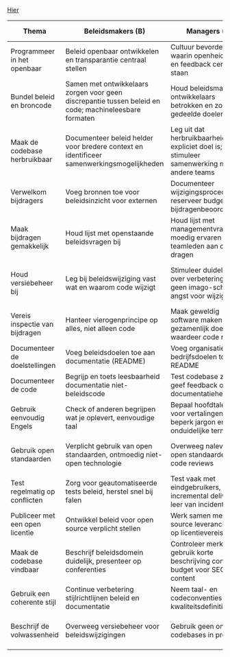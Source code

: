 [Hier](https://codefor.nl/community-translations-standard/nl/criteria/)


| Thema                      | Beleidsmakers (B)                                                                                 | Managers (M)                                                                                      | Ontwikkelaars/Ontwerpers (O)                                                                                 |
|----------------------------|----------------------------------------------------------------------------------------------------|---------------------------------------------------------------------------------------------------|--------------------------------------------------------------------------------------------------------------|
| Programmeer in het openbaar | Beleid openbaar ontwikkelen en transparantie centraal stellen                                      | Cultuur bevorderen waarin openheid, leren en feedback centraal staan                               | Bijdragen controleren op gevoelige info, strikte scheiding tussen data en broncode                            |
| Bundel beleid en broncode  | Samen met ontwikkelaars zorgen voor geen discrepantie tussen beleid en code; machineleesbare formaten | Houd beleidsmakers en ontwikkelaars betrokken en zorg voor gedeelde doelen                        | Begrijp procesmodelleringsnotatie; geef feedback over beleidscodering en documentatie                         |
| Maak de codebase herbruikbaar | Documenteer beleid helder voor bredere context en identificeer samenwerkingsmogelijkheden          | Leg uit dat herbruikbaarheid expliciet doel is; stimuleer samenwerking met andere teams            | Ontwerp code voor hergebruik en aanpasbaarheid; vermijd situatiespecifieke data; documenteer afhankelijkheden |
| Verwelkom bijdragers       | Voeg bronnen toe voor beleidsinzicht voor externen                                                  | Documenteer wijzigingsprocedures, reserveer budget voor bijdragenbeoordeling                      | Reageer snel op verzoeken, communiceer helder integratienormen                                                |
| Maak bijdragen gemakkelijk | Houd lijst met openstaande beleidsvragen bij                                                       | Houd lijst met managementvragen bij; moedig ervaren teamleden aan om bij te dragen                | Reageer vlot op verzoeken, vermeld contactgegevens duidelijk (README, publiccode.yml)                       |
| Houd versiebeheer bij       | Leg bij beleidswijziging vast wat en waarom code wijzigt                                            | Stimuleer duidelijkheid over verbeteringen; geen imago-schade angst voor wijzigingen               | Alle bestanden in versiebeheer; duidelijke bijdrageberichten met verwijzingen naar discussies                |
| Vereis inspectie van bijdragen | Hanteer vierogenprincipe op alles, niet alleen code                                              | Maak geweldig software maken tot gezamenlijk doel; waardeer code reviews                          | Vraag review, reageer snel op reviewverzoeken, focus eerst op conceptfeedback                                 |
| Documenteer de doelstellingen | Voeg beleidsdoelen toe aan documentatie (README)                                                 | Voeg organisatie- en bedrijfsdoelen toe aan README                                                 | Voeg technologie- en ontwerpdoelen toe aan README                                                            |
| Documenteer de code         | Begrijp en toets leesbaarheid documentatie niet-beleidscode                                        | Test codebase zelf en geef feedback op documentatiehelderheid                                      | Controleer wijzigingen in niet-broncode, geef feedback op documentatie                                       |
| Gebruik eenvoudig Engels     | Check of anderen begrijpen wat je oplevert, eenvoudige taal                                       | Bepaal hoofdtalen, zorg voor vertalingen, beperk jargon en onduidelijke termen                     | Check bij anderen of documentatie begrijpelijk is, onderscheid hoofd- en best effort-vertalingen             |
| Gebruik open standaarden     | Verplicht gebruik van open standaarden, ontmoedig niet-open technologie                           | Overweeg naleving open standaarden in code reviews                                                 | Voeg CI-tests toe voor naleving standaarden, controleer bijdragen op standaarden                            |
| Test regelmatig op conflicten | Zorg voor geautomatiseerde tests beleid, herstel snel bij falen                                  | Test vaak met eindgebruikers, incremental delivery, leer van incidenten                            | Deel werk in kleine stappen, structureer code voor testbare scenario’s, optimaliseer test-dekking            |
| Publiceer met een open licentie | Ontwikkel beleid voor open source verplicht stellen                                            | Werk samen met open source leveranciers, let op licentievereisten                                 | Voeg licentiebestand toe, check licentiecompatibiliteit bij hergebruik                                        |
| Maak de codebase vindbaar   | Beschrijf beleidsdomein duidelijk, presenteer op conferenties                                      | Controleer merknaam, gebruik korte beschrijving consistent, budget voor SEO en content             | Optimaliseer voor zoekmachines (bv. sitemap), presenteer op conferenties                                      |
| Gebruik een coherente stijl | Continue verbetering stijlrichtlijnen beleid en documentatie                                       | Neem taal- en codeconventies op in kwaliteitsdefinitie                                             | Stel technische richtlijnen op, gebruik linters en stijltesten                                                |
| Beschrijf de volwassenheid   | Overweeg versiebeheer voor beleidswijzigingen                                                      | Gebruik geen onrijpe codebases in productie                                                        | Volg versiebeheerstrategie, onderhoud changelog, maak duidelijk welke versies productierijp zijn             |
